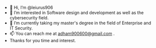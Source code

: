 - 👋 Hi, I’m @leiurus906
- 👀 I’m interested in Software design and development as well as the cybersecurity field.
- 🌱 I’m currently taking my master's degree in the field of Enterprise and IT Security.
- 📫 You can reach me at adham900600@gmail.com .
- Thanks for you time and interest.

<!---
leiurus906/leiurus906 is a ✨ special ✨ repository because its `README.md` (this file) appears on your GitHub profile.
You can click the Preview link to take a look at your changes.
--->
